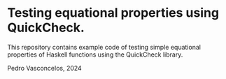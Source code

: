 
# Testing equational properties using QuickCheck.

This repository contains example code of testing simple
equational properties of Haskell functions using the QuickCheck library.

Pedro Vasconcelos, 2024
